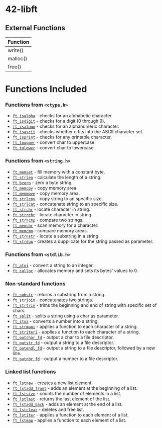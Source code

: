 # 42-libft

## External Functions

| Function |
 |-----------|
|  write() |
|  malloc() |
|  free() |

# Functions Included

### Functions from `<ctype.h>`

- [`ft_isalpha`](libft/ft_isalpha.c)	- checks  for  an  alphabetic  character.
- [`ft_isdigit`](libft/ft_isdigit.c)	- checks for a digit (0 through 9).
- [`ft_isalnum`](libft/ft_isalnum.c)	- checks for an alphanumeric character.
- [`ft_isascii`](libft/ft_isascii.c)	- checks whether c fits into the ASCII character set.
- [`ft_isprint`](libft/ft_isprint.c)	- checks for any printable character.
- [`ft_toupper`](libft/ft_toupper.c)	- convert char to uppercase.
- [`ft_tolower`](libft/ft_tolower.c)	- convert char to lowercase.

### Functions from `<string.h>`

- [`ft_memset`](libft/ft_memset.c)	- fill memory with a constant byte.
- [`ft_strlen`](libft/ft_strlen.c)	- calculate the length of a string.
- [`ft_bzero`](libft/ft_bzero.c)	- zero a byte string.
- [`ft_memcpy`](libft/ft_memcpy.c)	- copy memory area.
- [`ft_memmove`](libft/ft_memmove.c)	- copy memory area.
- [`ft_strlcpy`](libft/ft_strlcpy.c)	- copy string to an specific size.
- [`ft_strlcat`](libft/ft_strlcat.c)	- concatenate string to an specific size.
- [`ft_strchr`](libft/ft_strchr.c)	- locate character in string.
- [`ft_strrchr`](libft/ft_strrchr.c)	- locate character in string.
- [`ft_strncmp`](libft/ft_strncmp.c)	- compare two strings.
- [`ft_memchr`](libft/ft_memchr.c)	- scan memory for a character.
- [`ft_memcmp`](libft/ft_memcmp.c)	- compare memory areas.
- [`ft_strnstr`](libft/ft_strnstr.c)	- locate a substring in a string.
- [`ft_strdup`](libft/ft_strdup.c)	- creates a dupplicate for the string passed as parameter.

### Functions from `<stdlib.h>`
- [`ft_atoi`](libft/ft_atoi.c)	- convert a string to an integer.
- [`ft_calloc`](libft/ft_calloc.c)	- allocates memory and sets its bytes' values to 0.

### Non-standard functions
- [`ft_substr`](libft/ft_substr.c)	- returns a substring from a string.
- [`ft_strjoin`](libft/ft_strjoin.c)	- concatenates two strings.
- [`ft_strtrim`](libft/ft_strtrim.c)	- trims the beginning and end of string with specific set of chars.
- [`ft_split`](libft/ft_split.c)	- splits a string using a char as parameter.
- [`ft_itoa`](libft/ft_itoa.c)	- converts a number into a string.
- [`ft_strmapi`](libft/ft_strmapi.c)	- applies a function to each character of a string.
- [`ft_striteri`](libft/ft_striteri.c)	- applies a function to each character of a string.
- [`ft_putchar_fd`](libft/ft_putchar_fd.c)	- output a char to a file descriptor.
- [`ft_putstr_fd`](libft/ft_putstr_fd.c)	- output a string to a file descriptor.
- [`ft_putendl_fd`](libft/ft_putendl_fd.c)	- output a string to a file descriptor, followed by a new line.
- [`ft_putnbr_fd`](libft/ft_putnbr_fd.c)	- output a number to a file descriptor.

### Linked list functions

- [`ft_lstnew`](libft/ft_lstnew.c)	- creates a new list element.
- [`ft_lstadd_front`](libft/ft_lstadd_front.c)	- adds an element at the beginning of a list.
- [`ft_lstsize`](libft/ft_lstsize.c)	- counts the number of elements in a list.
- [`ft_lstlast`](libft/ft_lstlast.c)	- returns the last element of the list.
- [`ft_lstadd_back`](libft/ft_lstadd_back.c)	- adds an element at the end of a list.
- [`ft_lstclear`](libft/ft_lstclear.c)	- deletes and free list.
- [`ft_lstiter`](libft/ft_lstiter.c)	- applies a function to each element of a list.
- [`ft_lstmap`](libft/ft_lstmap.c)	- applies a function to each element of a list.
